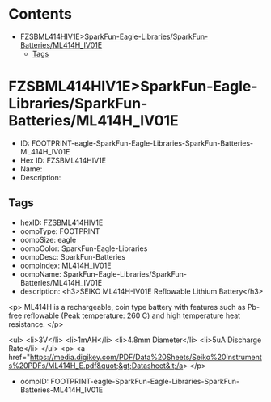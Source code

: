 



Contents
========

* [FZSBML414HIV1E>SparkFun-Eagle-Libraries/SparkFun-Batteries/ML414H_IV01E](#fzsbml414hiv1esparkfun-eagle-librariessparkfun-batteriesml414h_iv01e)
	* [Tags](#tags)

# FZSBML414HIV1E>SparkFun-Eagle-Libraries/SparkFun-Batteries/ML414H_IV01E

- ID: FOOTPRINT-eagle-SparkFun-Eagle-Libraries-SparkFun-Batteries-ML414H_IV01E
- Hex ID: FZSBML414HIV1E
- Name: 
- Description: 

## Tags

- hexID: FZSBML414HIV1E
- oompType: FOOTPRINT
- oompSize: eagle
- oompColor: SparkFun-Eagle-Libraries
- oompDesc: SparkFun-Batteries
- oompIndex: ML414H_IV01E
- oompName: SparkFun-Eagle-Libraries/SparkFun-Batteries/ML414H_IV01E
- description: &lt;h3&gt;SEIKO ML414H-IV01E Reflowable Lithium Battery&lt;/h3&gt;

&lt;p&gt;
ML414H is a rechargeable, coin type battery with features
such as Pb-free reflowable (Peak temperature: 260 C) and
high temperature heat resistance.
&lt;/p&gt;

&lt;ul&gt;
&lt;li&gt;3V&lt;/li&gt;
&lt;li&gt;1mAH&lt;/li&gt;
&lt;li&gt;4.8mm Diameter&lt;/li&gt;
&lt;li&gt;5uA Discharge Rate&lt;/li&gt;
&lt;/ul&gt;
&lt;p&gt;
&lt;a href=&quot;https://media.digikey.com/PDF/Data%20Sheets/Seiko%20Instruments%20PDFs/ML414H_E.pdf&quot;&gt;Datasheet&lt;/a&gt;
&lt;/p&gt;
- oompID: FOOTPRINT-eagle-SparkFun-Eagle-Libraries-SparkFun-Batteries-ML414H_IV01E
